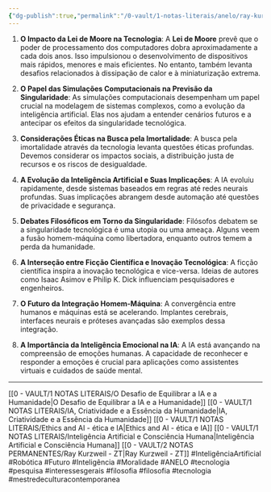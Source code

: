 ```yaml
---
{"dg-publish":true,"permalink":"/0-vault/1-notas-literais/anelo/ray-kurzweil-notas-conectadas/","tags":["InteligênciaArtificial","Robótica","Futuro","Inteligência","Moralidade","tecnologia","pesquisa","interessesgerais","filosofia","mestredeculturacontemporanea"],"dgHomeLink":true,"dgShowLocalGraph":true,"dgShowFileTree":true,"dgEnableSearch":true}
---
```


1. **O Impacto da Lei de Moore na Tecnologia**:
   A **Lei de Moore** prevê que o poder de processamento dos computadores dobra aproximadamente a cada dois anos. Isso impulsionou o desenvolvimento de dispositivos mais rápidos, menores e mais eficientes. No entanto, também levanta desafios relacionados à dissipação de calor e à miniaturização extrema.

2. **O Papel das Simulações Computacionais na Previsão da Singularidade**:
   As simulações computacionais desempenham um papel crucial na modelagem de sistemas complexos, como a evolução da inteligência artificial. Elas nos ajudam a entender cenários futuros e a antecipar os efeitos da singularidade tecnológica.

3. **Considerações Éticas na Busca pela Imortalidade**:
   A busca pela imortalidade através da tecnologia levanta questões éticas profundas. Devemos considerar os impactos sociais, a distribuição justa de recursos e os riscos de desigualdade.

4. **A Evolução da Inteligência Artificial e Suas Implicações**:
   A IA evoluiu rapidamente, desde sistemas baseados em regras até redes neurais profundas. Suas implicações abrangem desde automação até questões de privacidade e segurança.

5. **Debates Filosóficos em Torno da Singularidade**:
   Filósofos debatem se a singularidade tecnológica é uma utopia ou uma ameaça. Alguns veem a fusão homem-máquina como libertadora, enquanto outros temem a perda da humanidade.

6. **A Interseção entre Ficção Científica e Inovação Tecnológica**:
   A ficção científica inspira a inovação tecnológica e vice-versa. Ideias de autores como Isaac Asimov e Philip K. Dick influenciam pesquisadores e engenheiros.

7. **O Futuro da Integração Homem-Máquina**:
   A convergência entre humanos e máquinas está se acelerando. Implantes cerebrais, interfaces neurais e próteses avançadas são exemplos dessa integração.

8. **A Importância da Inteligência Emocional na IA**:
   A IA está avançando na compreensão de emoções humanas. A capacidade de reconhecer e responder a emoções é crucial para aplicações como assistentes virtuais e cuidados de saúde mental.
---
[[0 - VAULT/1 NOTAS LITERAIS/O Desafio de Equilibrar a IA e a Humanidade\|O Desafio de Equilibrar a IA e a Humanidade]]
[[0 - VAULT/1 NOTAS LITERAIS/IA, Criatividade e a Essência da Humanidade\|IA, Criatividade e a Essência da Humanidade]]
[[0 - VAULT/1 NOTAS LITERAIS/Ethics and AI - ética e IA\|Ethics and AI - ética e IA]]
[[0 - VAULT/1 NOTAS LITERAIS/Inteligência Artificial e Consciência Humana\|Inteligência Artificial e Consciência Humana]]
[[0 - VAULT/2 NOTAS PERMANENTES/Ray Kurzweil - ZT\|Ray Kurzweil - ZT]]
#InteligênciaArtificial #Robótica #Futuro #Inteligência #Moralidade #ANELO 
#tecnologia #pesquisa #interessesgerais #filosofia #filosofia #tecnologia #mestredeculturacontemporanea